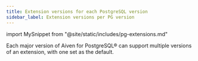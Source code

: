 ```yaml
---
title: Extension versions for each PostgreSQL version
sidebar_label: Extension versions per PG version
---
```


import MySnippet from "@site/static/includes/pg-extensions.md"

Each major version of Aiven for PostgreSQL® can support multiple versions of an extension, with one set as the default.

<!-- vale off -->

<MySnippet/>
